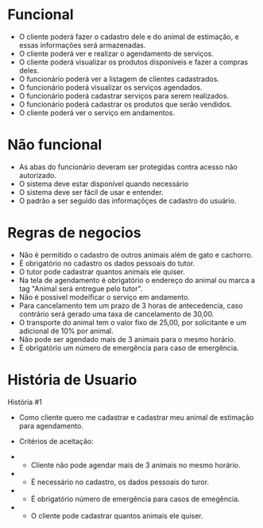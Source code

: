 # Funcional
- O cliente poderá fazer o cadastro dele e do animal de estimação, e essas informações será armazenadas.
- O cliente poderá ver e realizar o agendamento de serviços.
- O cliente poderá visualizar os produtos disponíveis e fazer a compras deles.
- O funcionário poderá ver a listagem de clientes cadastrados.
- O funcionário poderá visualizar os serviços agendados.
- O funcionário poderá cadastrar serviços para serem realizados.
- O funcionário poderá cadastrar os produtos que serão vendidos.
- O cliente poderá ver o serviço em andamentos.

# Não funcional
- As abas do funcionário deveram ser protegidas contra acesso não autorizado.
- O sistema deve estar disponível quando necessário
- O sistema deve ser fácil de usar e entender.
- O padrão a ser seguido das informaçõçes de cadastro do usuário.

# Regras de negocios
- Não é permitido o cadastro de outros animais além de gato e cachorro.
- É obrigatório no cadastro os dados pessoais do tutor.
- O tutor pode cadastrar quantos animais ele quiser.
- Na tela de agendamento é obrigatório o endereço do animal ou marca a tag "Animal será entregue pelo tutor".
- Não é possivel modeificar o serviço em andamento.
- Para cancelamento tem um prazo de 3 horas de antecedencia, caso contrário será gerado uma taxa de cancelamento de 30,00.
- O transporte do animal tem o valor fixo de 25,00, por solicitante e um adicional de 10% por animal.
- Não pode ser agendado mais de 3 animais para o mesmo horário.
- É obrigatório um número de emergência para caso de emergência.

# História de Usuario 

História #1 
- Como cliente quero me cadastrar e cadastrar meu animal de estimação para agendamento.
   
- Critérios de aceitação:
- - Cliente não pode agendar mais de 3 animais no mesmo horário.
- - É necessário no cadastro, os dados pessoais do turor.
- - É obrigatório número de emergência para casos de emegência.
- - O cliente pode cadastrar quantos animais ele quiser.
